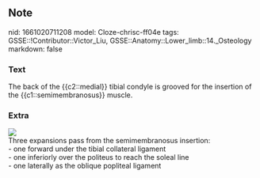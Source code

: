 ## Note
nid: 1661020711208
model: Cloze-chrisc-ff04e
tags: GSSE::!Contributor::Victor_Liu, GSSE::Anatomy::Lower_limb::14._Osteology
markdown: false

### Text
The back of the {{c2::medial}} tibial condyle is grooved for the insertion of the {{c1::semimembranosus}} muscle.

### Extra
<img src="paste-8e8ac82006d2677a82aea86077cceb1c5f1e846a.jpg">
<div>
  Three expansions pass from the semimembranosus insertion:
</div>
<div>
  - one forward under the tibial collateral ligament
</div>
<div>
  - one inferiorly over the politeus to reach the soleal line
</div>
<div>
  - one laterally as the oblique popliteal ligament
</div>
